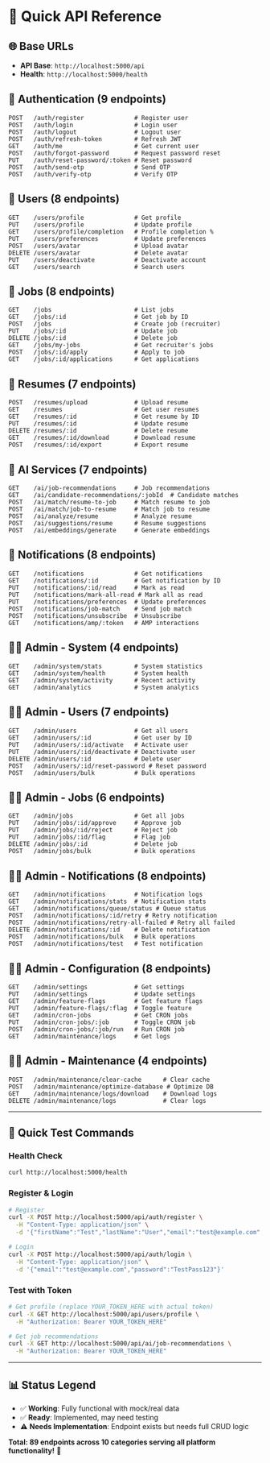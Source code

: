 # 🔗 Quick API Reference

## 🌐 **Base URLs**
- **API Base**: `http://localhost:5000/api`
- **Health**: `http://localhost:5000/health`

## 🔐 **Authentication** (9 endpoints)
```
POST   /auth/register              # Register user
POST   /auth/login                 # Login user  
POST   /auth/logout                # Logout user
POST   /auth/refresh-token         # Refresh JWT
GET    /auth/me                    # Get current user
POST   /auth/forgot-password       # Request password reset
PUT    /auth/reset-password/:token # Reset password
POST   /auth/send-otp              # Send OTP
POST   /auth/verify-otp            # Verify OTP
```

## 👤 **Users** (8 endpoints)
```
GET    /users/profile              # Get profile
PUT    /users/profile              # Update profile
GET    /users/profile/completion   # Profile completion %
PUT    /users/preferences          # Update preferences
POST   /users/avatar               # Upload avatar
DELETE /users/avatar               # Delete avatar
PUT    /users/deactivate           # Deactivate account
GET    /users/search               # Search users
```

## 💼 **Jobs** (8 endpoints)
```
GET    /jobs                       # List jobs
GET    /jobs/:id                   # Get job by ID
POST   /jobs                       # Create job (recruiter)
PUT    /jobs/:id                   # Update job
DELETE /jobs/:id                   # Delete job
GET    /jobs/my-jobs               # Get recruiter's jobs
POST   /jobs/:id/apply             # Apply to job
GET    /jobs/:id/applications      # Get applications
```

## 📄 **Resumes** (7 endpoints)
```
POST   /resumes/upload             # Upload resume
GET    /resumes                    # Get user resumes
GET    /resumes/:id                # Get resume by ID
PUT    /resumes/:id                # Update resume
DELETE /resumes/:id                # Delete resume
GET    /resumes/:id/download       # Download resume
POST   /resumes/:id/export         # Export resume
```

## 🤖 **AI Services** (7 endpoints)
```
GET    /ai/job-recommendations     # Job recommendations
GET    /ai/candidate-recommendations/:jobId  # Candidate matches
POST   /ai/match/resume-to-job     # Match resume to job
POST   /ai/match/job-to-resume     # Match job to resume
POST   /ai/analyze/resume          # Analyze resume
POST   /ai/suggestions/resume      # Resume suggestions
POST   /ai/embeddings/generate     # Generate embeddings
```

## 🔔 **Notifications** (8 endpoints)
```
GET    /notifications              # Get notifications
GET    /notifications/:id          # Get notification by ID
PUT    /notifications/:id/read     # Mark as read
PUT    /notifications/mark-all-read # Mark all as read
PUT    /notifications/preferences  # Update preferences
POST   /notifications/job-match    # Send job match
POST   /notifications/unsubscribe  # Unsubscribe
GET    /notifications/amp/:token   # AMP interactions
```

## 👨‍💼 **Admin - System** (4 endpoints)
```
GET    /admin/system/stats         # System statistics
GET    /admin/system/health        # System health
GET    /admin/system/activity      # Recent activity
GET    /admin/analytics            # System analytics
```

## 👨‍💼 **Admin - Users** (7 endpoints)
```
GET    /admin/users                # Get all users
GET    /admin/users/:id            # Get user by ID
PUT    /admin/users/:id/activate   # Activate user
PUT    /admin/users/:id/deactivate # Deactivate user
DELETE /admin/users/:id            # Delete user
POST   /admin/users/:id/reset-password # Reset password
POST   /admin/users/bulk           # Bulk operations
```

## 👨‍💼 **Admin - Jobs** (6 endpoints)
```
GET    /admin/jobs                 # Get all jobs
PUT    /admin/jobs/:id/approve     # Approve job
PUT    /admin/jobs/:id/reject      # Reject job
PUT    /admin/jobs/:id/flag        # Flag job
DELETE /admin/jobs/:id             # Delete job
POST   /admin/jobs/bulk            # Bulk operations
```

## 👨‍💼 **Admin - Notifications** (8 endpoints)
```
GET    /admin/notifications        # Notification logs
GET    /admin/notifications/stats  # Notification stats
GET    /admin/notifications/queue/status # Queue status
POST   /admin/notifications/:id/retry # Retry notification
POST   /admin/notifications/retry-all-failed # Retry all failed
DELETE /admin/notifications/:id    # Delete notification
POST   /admin/notifications/bulk   # Bulk operations
POST   /admin/notifications/test   # Test notification
```

## 👨‍💼 **Admin - Configuration** (8 endpoints)
```
GET    /admin/settings             # Get settings
PUT    /admin/settings             # Update settings
GET    /admin/feature-flags        # Get feature flags
PUT    /admin/feature-flags/:flag  # Toggle feature
GET    /admin/cron-jobs            # Get CRON jobs
PUT    /admin/cron-jobs/:job       # Toggle CRON job
POST   /admin/cron-jobs/:job/run   # Run CRON job
GET    /admin/maintenance/logs     # Get logs
```

## 👨‍💼 **Admin - Maintenance** (4 endpoints)
```
POST   /admin/maintenance/clear-cache      # Clear cache
POST   /admin/maintenance/optimize-database # Optimize DB
GET    /admin/maintenance/logs/download    # Download logs
DELETE /admin/maintenance/logs             # Clear logs
```

---

## 🎯 **Quick Test Commands**

### **Health Check**
```bash
curl http://localhost:5000/health
```

### **Register & Login**
```bash
# Register
curl -X POST http://localhost:5000/api/auth/register \
  -H "Content-Type: application/json" \
  -d '{"firstName":"Test","lastName":"User","email":"test@example.com","password":"TestPass123","role":"candidate"}'

# Login  
curl -X POST http://localhost:5000/api/auth/login \
  -H "Content-Type: application/json" \
  -d '{"email":"test@example.com","password":"TestPass123"}'
```

### **Test with Token**
```bash
# Get profile (replace YOUR_TOKEN_HERE with actual token)
curl -X GET http://localhost:5000/api/users/profile \
  -H "Authorization: Bearer YOUR_TOKEN_HERE"

# Get job recommendations
curl -X GET http://localhost:5000/api/ai/job-recommendations \
  -H "Authorization: Bearer YOUR_TOKEN_HERE"
```

---

## 📊 **Status Legend**
- ✅ **Working**: Fully functional with mock/real data
- ✅ **Ready**: Implemented, may need testing
- ⚠️ **Needs Implementation**: Endpoint exists but needs full CRUD logic

**Total: 89 endpoints across 10 categories serving all platform functionality!** 🚀





